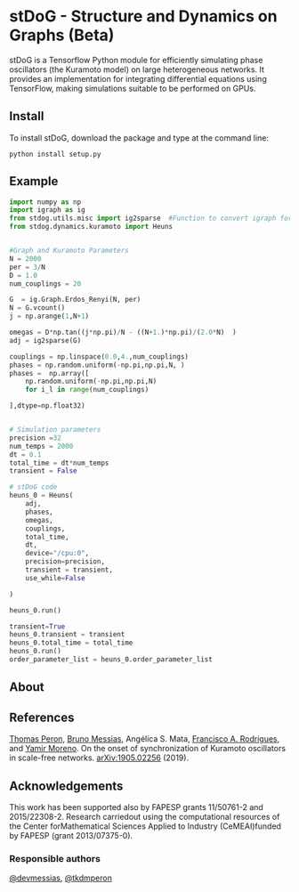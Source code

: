 # stDoG - Structure and Dynamics on Graphs (Beta)

stDoG is a Tensorflow Python module for efficiently simulating phase oscillators (the Kuramoto model) on large heterogeneous networks. It provides an implementation for integrating differential equations using TensorFlow, making simulations suitable to be performed on GPUs.

## Install

To install stDoG, download the package and type at the command line: 

```
python install setup.py
```

## Example



```python
import numpy as np
import igraph as ig
from stdog.utils.misc import ig2sparse  #Function to convert igraph format to sparse matrix
from stdog.dynamics.kuramoto import Heuns


#Graph and Kuramoto Parameters
N = 2000
per = 3/N
D = 1.0 
num_couplings = 20

G  = ig.Graph.Erdos_Renyi(N, per)
N = G.vcount()
j = np.arange(1,N+1)

omegas = D*np.tan((j*np.pi)/N - ((N+1.)*np.pi)/(2.0*N)  )
adj = ig2sparse(G)

couplings = np.linspace(0.0,4.,num_couplings)
phases = np.random.uniform(-np.pi,np.pi,N, )
phases =  np.array([
    np.random.uniform(-np.pi,np.pi,N)
    for i_l in range(num_couplings)

],dtype=np.float32)


# Simulation parameters
precision =32
num_temps = 2000
dt = 0.1
total_time = dt*num_temps
transient = False

# stDoG code
heuns_0 = Heuns(
    adj,
    phases,
    omegas, 
    couplings,
    total_time,
    dt,
    device="/cpu:0",
    precision=precision,
    transient = transient,
    use_while=False

)

heuns_0.run()

transient=True
heuns_0.transient = transient
heuns_0.total_time = total_time
heuns_0.run()
order_parameter_list = heuns_0.order_parameter_list

```

## About




## References

[Thomas Peron](https://tkdmperon.github.io/), [Bruno Messias](http://brunomessias.com/), Angélica S. Mata, [Francisco A. Rodrigues](http://conteudo.icmc.usp.br/pessoas/francisco/), and [Yamir Moreno](http://cosnet.bifi.es/people/yamir-moreno/). On the onset of synchronization of Kuramoto oscillators in scale-free networks. [arXiv:1905.02256](https://arxiv.org/abs/1905.02256) (2019).

## Acknowledgements

This work has been supported also by FAPESP grants  11/50761-2  and  2015/22308-2.   Research  carriedout using the computational resources of the Center forMathematical  Sciences  Applied  to  Industry  (CeMEAI)funded by FAPESP (grant 2013/07375-0).
 
### Responsible authors

[@devmessias](https://github.com/devmessias), [@tkdmperon](https://github.com/tkdmperon)
